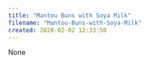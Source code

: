 ```yaml
---
title: "Mantou Buns with Soya Milk"
filename: "Mantou-Buns-with-Soya-Milk"
created: 2020-02-02 12:33:50
---
```

None
